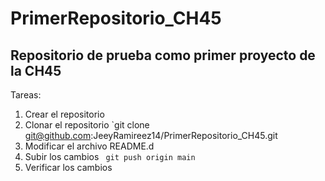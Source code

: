 # PrimerRepositorio_CH45

## Repositorio de prueba como primer proyecto de la CH45

Tareas:
1. Crear el repositorio
2. Clonar el repositorio
  `git clone git@github.com:JeeyRamireez14/PrimerRepositorio_CH45.git
3. Modificar el archivo README.d
4. Subir los cambios
` git push origin main`
5. Verificar los cambios